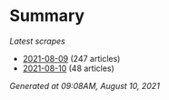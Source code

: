 # Summary
*Latest scrapes*
* [2021-08-09](https://github.com/nuuuwan/news_lk/blob/data/news_lk.2021-08-09.json) (247 articles)
* [2021-08-10](https://github.com/nuuuwan/news_lk/blob/data/news_lk.2021-08-10.json) (48 articles)

*Generated at 09:08AM, August 10, 2021*